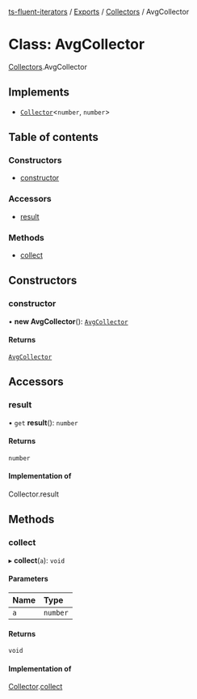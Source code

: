 [ts-fluent-iterators](../README.md) / [Exports](../modules.md) / [Collectors](../modules/Collectors.md) / AvgCollector

# Class: AvgCollector

[Collectors](../modules/Collectors.md).AvgCollector

## Implements

- [`Collector`](../interfaces/Collectors.Collector.md)\<`number`, `number`\>

## Table of contents

### Constructors

- [constructor](Collectors.AvgCollector.md#constructor)

### Accessors

- [result](Collectors.AvgCollector.md#result)

### Methods

- [collect](Collectors.AvgCollector.md#collect)

## Constructors

### constructor

• **new AvgCollector**(): [`AvgCollector`](Collectors.AvgCollector.md)

#### Returns

[`AvgCollector`](Collectors.AvgCollector.md)

## Accessors

### result

• `get` **result**(): `number`

#### Returns

`number`

#### Implementation of

Collector.result

## Methods

### collect

▸ **collect**(`a`): `void`

#### Parameters

| Name | Type |
| :------ | :------ |
| `a` | `number` |

#### Returns

`void`

#### Implementation of

[Collector](../interfaces/Collectors.Collector.md).[collect](../interfaces/Collectors.Collector.md#collect)
